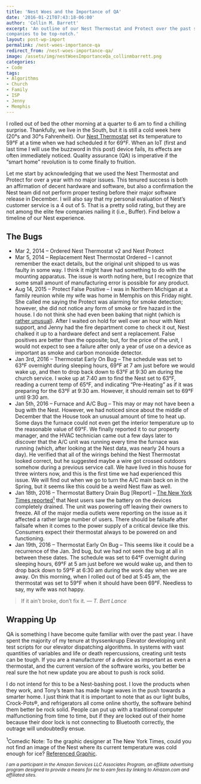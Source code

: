 ```yaml
---
title: 'Nest Woes and the Importance of QA'
date: '2016-01-21T07:43:18-06:00'
author: 'Collin M. Barrett'
excerpt: 'An outline of our Nest Thermostat and Protect over the past six months explains the need for QA at IoT
companies to be top-notch.'
layout: post-wp-import
permalink: /nest-woes-importance-qa
redirect_from: /nest-woes-importance-qa/
image: /assets/img/nestWoesImportanceQa_collinmbarrett.png
categories:
- Code
tags:
- Algorithms
- Church
- Family
- ISP
- Jenny
- Memphis
---
```


I rolled out of bed the other morning at a quarter to 6 am to find a chilling surprise. Thankfully, we live in the
South, but it is still a cold week here (20°s and 30°s Fahrenheit). Our [Nest
Thermostat](https://store.google.com/us/category/connected_home?hl=en-US&GoogleNest&utm_source=nest_redirect&utm_medium=google_oo&utm_campaign=homepage)
set its temperature to 59°F at a time when we had scheduled it for 69°F. When an IoT (first and last time I will use the
buzzword in this post) device fails, its effects are often immediately noticed. Quality assurance (QA) is imperative if
the “smart home” revolution is to come finally to fruition.

Let me start by acknowledging that we used the Nest Thermostat and Protect for over a year with no major issues. This
tenured success is both an affirmation of decent hardware and software, but also a confirmation the Nest team did not
perform proper testing before their major software release in December. I will also say that my personal evaluation of
Nest’s customer service is a 4 out of 5. That is a pretty solid rating, but they are not among the elite few companies
nailing it (i.e., Buffer). Find below a timeline of our Nest experience.

## The Bugs

- Mar 2, 2014 – Ordered Nest Thermostat v2 and Nest Protect
- Mar 5, 2014 – Replacement Nest Thermostat Ordered – I cannot remember the exact details, but the original unit shipped
to us was faulty in some way. I think it might have had something to do with the mounting apparatus. The issue is worth
noting here, but I recognize that some small amount of manufacturing error is possible for any product.
- Aug 14, 2015 – Protect False Positive – I was in Northern Michigan at a family reunion while my wife was home in
Memphis on this Friday night. She called me saying the Protect was alarming for smoke detection; however, she did not
notice any form of smoke or fire hazard in the house. I do not think she had even been baking that night (which is
[rather unusual](https://jennythebaker.com/ "Jenny the Baker")). After I waited on hold for well over an hour with Nest
support, and Jenny had the fire department come to check it out, Nest chalked it up to a hardware defect and sent a
replacement. False positives are better than the opposite; but, for the price of the unit, I would not expect to see a
failure after only a year of use on a device as important as smoke and carbon monoxide detector.
- Jan 3rd, 2016 – Thermostat Early On Bug – The schedule was set to 63°F overnight during sleeping hours, 69°F at 7 am
just before we would wake up, and then to drop back down to 63°F at 9:30 am during the church service. I woke up at 7:40
am to find the Nest set to 63°F, reading a current temp of 65°F, and indicating “Pre-Heating” as if it was preparing for
the 63°F at 9:30 am. However, it should remain set to 69°F until 9:30 am.
- Jan 5th, 2016 – Furnace and A/C Bug – This may or may not have been a bug with the Nest. However, we had noticed since
about the middle of December that the House took an unusual amount of time to heat up. Some days the furnace could not
even get the interior temperature up to the reasonable value of 69°F. We finally reported it to our property manager,
and the HVAC technician came out a few days later to discover that the A/C unit was running every time the furnace was
running (which, after looking at the Nest data, was nearly 24 hours a day). He verified that all of the wirings behind
the Nest Thermostat looked correct, but he suggested maybe a wire got crossed outdoors somehow during a previous service
call. We have lived in this house for three winters now, and this is the first time we had experienced this issue. We
will find out when we go to turn the A/C main back on in the Spring, but it seems like this could be a weird Nest flaw
as well.
- Jan 18th, 2016 – Thermostat Battery Drain Bug \[Report\] – [The New York Times
reported<sup>1</sup>](https://www.nytimes.com/2016/01/14/fashion/nest-thermostat-glitch-battery-dies-software-freeze.html
"Nest Thermostat Glitch Leaves Users in the Cold - The New York Times") that Nest users saw the battery on the devices
completely drained. The unit was powering off leaving their owners to freeze. All of the major media outlets were
reporting on the issue as it affected a rather large number of users. There should be failsafe after failsafe when it
comes to the power supply of a critical device like this. Consumers expect their thermostat always to be powered on and
functioning.
- Jan 19th, 2016 – Thermostat Early On Bug – This seems like it could be a recurrence of the Jan. 3rd bug, but we had
not seen the bug at all in between these dates. The schedule was set to 64°F overnight during sleeping hours, 69°F at 5
am just before we would wake up, and then to drop back down to 59°F at 6:30 am during the work day when we are away. On
this morning, when I rolled out of bed at 5:45 am, the thermostat was set to 59°F when it should have been 69°F.
Needless to say, my wife was not happy.

> If it ain’t broke, don’t fix it.
> — <cite>T. Bert Lance</cite>

## Wrapping Up

QA is something I have become quite familiar with over the past year. I have spent the majority of my tenure at
thyssenkrupp Elevator developing unit test scripts for our elevator dispatching algorithms. In systems with vast
quantities of variables and life or death repercussions, creating unit tests can be tough. If you are a manufacturer of
a device as important as even a thermostat, and the current version of the software works, you better be real sure the
hot new update you are about to push is rock solid.

I do not intend for this to be a Nest-bashing post. I love the products when they work, and Tony’s team has made huge
waves in the push towards a smarter home. I just think that it is important to note that as our light bulbs,
Crock-Pots®, and refrigerators all come online shortly, the software behind them better be rock solid. People can put up
with a traditional computer malfunctioning from time to time, but if they are locked out of their home because their
door lock is not connecting to Bluetooth correctly, the outrage will undoubtedly ensue.

<sup>1</sup>Comedic Note: To the graphic designer at The New York Times, could you not find an image of the Nest where
its current temperature was cold enough for ice? [Referenced Graphic](/assets/img/nestNYTGraphic_collinmbarrett.jpg
"Graphic - Nest Thermostat Glitch Leaves Users in the Cold - The New York Times").

*<small>I am a participant in the Amazon Services LLC Associates Program, an affiliate advertising program designed to
    provide a means for me to earn fees by linking to Amazon.com and affiliated sites.</small>*